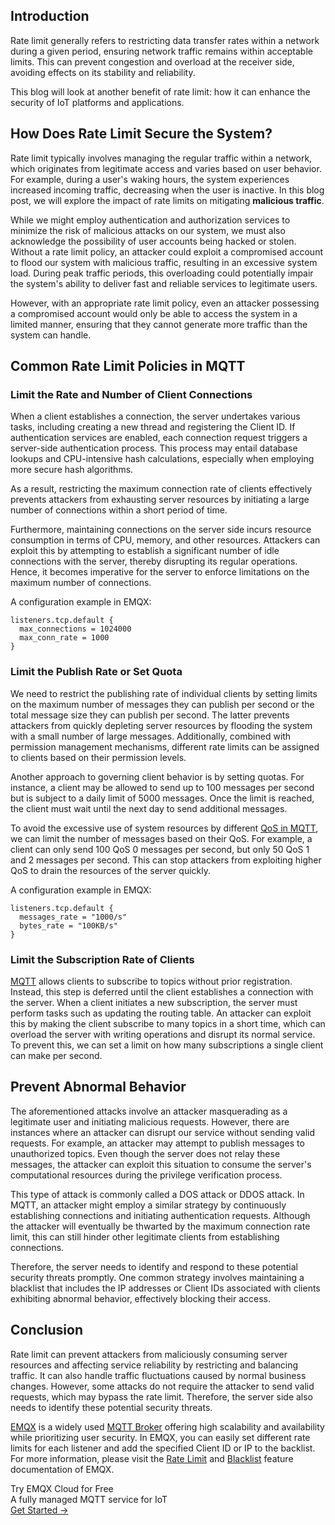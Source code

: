 ## Introduction

Rate limit generally refers to restricting data transfer rates within a network during a given period, ensuring network traffic remains within acceptable limits. This can prevent congestion and overload at the receiver side, avoiding effects on its stability and reliability.

This blog will look at another benefit of rate limit: how it can enhance the security of IoT platforms and applications.

## How Does Rate Limit Secure the System?

Rate limit typically involves managing the regular traffic within a network, which originates from legitimate access and varies based on user behavior. For example, during a user's waking hours, the system experiences increased incoming traffic, decreasing when the user is inactive. In this blog post, we will explore the impact of rate limits on mitigating **malicious traffic**.

While we might employ authentication and authorization services to minimize the risk of malicious attacks on our system, we must also acknowledge the possibility of user accounts being hacked or stolen. Without a rate limit policy, an attacker could exploit a compromised account to flood our system with malicious traffic, resulting in an excessive system load. During peak traffic periods, this overloading could potentially impair the system's ability to deliver fast and reliable services to legitimate users.

However, with an appropriate rate limit policy, even an attacker possessing a compromised account would only be able to access the system in a limited manner, ensuring that they cannot generate more traffic than the system can handle.

## Common Rate Limit Policies in MQTT

### Limit the Rate and Number of Client Connections

When a client establishes a connection, the server undertakes various tasks, including creating a new thread and registering the Client ID. If authentication services are enabled, each connection request triggers a server-side authentication process. This process may entail database lookups and CPU-intensive hash calculations, especially when employing more secure hash algorithms.

As a result, restricting the maximum connection rate of clients effectively prevents attackers from exhausting server resources by initiating a large number of connections within a short period of time.

Furthermore, maintaining connections on the server side incurs resource consumption in terms of CPU, memory, and other resources. Attackers can exploit this by attempting to establish a significant number of idle connections with the server, thereby disrupting its regular operations. Hence, it becomes imperative for the server to enforce limitations on the maximum number of connections.

A configuration example in EMQX:

```
listeners.tcp.default {
  max_connections = 1024000
  max_conn_rate = 1000
}
```

### Limit the Publish Rate or Set Quota

We need to restrict the publishing rate of individual clients by setting limits on the maximum number of messages they can publish per second or the total message size they can publish per second. The latter prevents attackers from quickly depleting server resources by flooding the system with a small number of large messages. Additionally, combined with permission management mechanisms, different rate limits can be assigned to clients based on their permission levels.

Another approach to governing client behavior is by setting quotas. For instance, a client may be allowed to send up to 100 messages per second but is subject to a daily limit of 5000 messages. Once the limit is reached, the client must wait until the next day to send additional messages.

To avoid the excessive use of system resources by different [QoS in MQTT](https://www.emqx.com/en/blog/introduction-to-mqtt-qos), we can limit the number of messages based on their QoS. For example, a client can only send 100 QoS 0 messages per second, but only 50 QoS 1 and 2 messages per second. This can stop attackers from exploiting higher QoS to drain the resources of the server quickly.

A configuration example in EMQX:

```
listeners.tcp.default {
  messages_rate = "1000/s"
  bytes_rate = "100KB/s"
}
```

### Limit the Subscription Rate of Clients

[MQTT](https://www.emqx.com/en/blog/the-easiest-guide-to-getting-started-with-mqtt) allows clients to subscribe to topics without prior registration. Instead, this step is deferred until the client establishes a connection with the server. When a client initiates a new subscription, the server must perform tasks such as updating the routing table. An attacker can exploit this by making the client subscribe to many topics in a short time, which can overload the server with writing operations and disrupt its normal service. To prevent this, we can set a limit on how many subscriptions a single client can make per second.

## Prevent Abnormal Behavior

The aforementioned attacks involve an attacker masquerading as a legitimate user and initiating malicious requests. However, there are instances where an attacker can disrupt our service without sending valid requests. For example, an attacker may attempt to publish messages to unauthorized topics. Even though the server does not relay these messages, the attacker can exploit this situation to consume the server's computational resources during the privilege verification process.

This type of attack is commonly called a DOS attack or DDOS attack. In MQTT, an attacker might employ a similar strategy by continuously establishing connections and initiating authentication requests. Although the attacker will eventually be thwarted by the maximum connection rate limit, this can still hinder other legitimate clients from establishing connections.

Therefore, the server needs to identify and respond to these potential security threats promptly. One common strategy involves maintaining a blacklist that includes the IP addresses or Client IDs associated with clients exhibiting abnormal behavior, effectively blocking their access.

## Conclusion

Rate limit can prevent attackers from maliciously consuming server resources and affecting service reliability by restricting and balancing traffic. It can also handle traffic fluctuations caused by normal business changes. However, some attacks do not require the attacker to send valid requests, which may bypass the rate limit. Therefore, the server side also needs to identify these potential security threats.

[EMQX](https://github.com/emqx/emqx) is a widely used [MQTT Broker](https://www.emqx.com/en/blog/the-ultimate-guide-to-mqtt-broker-comparison) offering high scalability and availability while prioritizing user security. In EMQX, you can easily set different rate limits for each listener and add the specified Client ID or IP to the backlist. For more information, please visit the [Rate Limit](https://docs.emqx.com/zh/emqx/v5.0/rate-limit/rate-limit.html) and [Blacklist](https://docs.emqx.com/zh/emqx/v5.0/access-control/blacklist.html) feature documentation of EMQX.





<section class="promotion">
    <div>
        Try EMQX Cloud for Free
        <div class="is-size-14 is-text-normal has-text-weight-normal">A fully managed MQTT service for IoT</div>
    </div>
    <a href="https://accounts.emqx.com/signup?continue=https://cloud-intl.emqx.com/console/deployments/0?oper=new" class="button is-gradient px-5">Get Started →</a>
</section>
